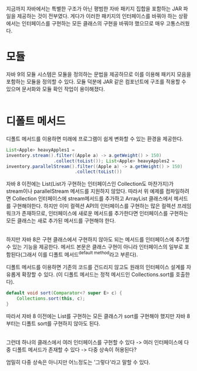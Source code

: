 지금까지 자바에서는 특별한 구조가 아닌 평범한 자바 패키지 집합을 포함하는 JAR 파일을 제공하는 것이 전부였다. 게다가 이러한 패키지의 인터페이스를 바꿔야 하는 상황에서는 인터페이스를 구현하는 모든 클래스의 구현을 바꿔야 했으므로 매우 고통스러웠다.

# 모듈
자바 9의 모듈 시스템은 모듈을 정의하는 문법을 제공하므로 이를 이용해 패키지 모음을 포함하는 모듈을 정의할 수 있다. 모듈 덕분에 JAR 같은 컴포넌트에 구조를 적용할 수 있으며 문서화와 모듈 확인 작업이 용이해졌다.<br><br>



# 디폴트 메서드
디폴트 메서드를 이용하면 미래에 프로그램이 쉽게 변화할 수 있는 환경을 제공한다.
```java
List<Apple> heavyApples1 = 
inventory.stream().filter((Apple a) -> a.getWeight() > 150)
                  .collect(toList()); List<Apple> heavyApples2 =
inventory.parallelStream().filter((Apple a) -> a.getWeight() > 150)
                          .collect(toList())
```

자바 8 이전에는 List<T>(List가 구현하는 인터페이스인 Collection<T>도 마찬가지)가 stream이나 parallelStream 메서드를 지원하지 않았다. 따라서 위 예제를 컴파일하려면 Collection 인터페이스에 stream메서드를 추가하고 ArrayList 클래스에서 메서드를 구현해야한다. 하지만 이미 컬렉션 API의 인터페이스를 구현하는 많은 컬렉션 프레임워크가 존재하므로, 인터페이스에 새로운 메서드를 추가한다면 인터페이스를 구현하는 모든 클래스는 새로 추가된 메서드를 구현해야 한다.<br><br>

하지만 자바 8은 구현 클래스에서 구현하지 않아도 되는 메서드를 인터페이스에 추가할 수 있는 기능을 제공한다. 메서드 본문은 클래스 구현이 아니라 인터페이스의 일부로 포함된다(그래서 이를 디폴트 메서드<sup>default method</sup>라고 부른다).

디폴트 메서드를 이용하면 기존의 코드를 건드리지 않고도 원래의 인터페이스 설계를 자유롭게 확장할 수 있다. (이 디폴트 메서드는 정적 메서드인 Collections.sort를 호출한다).
```java
default void sort(Comparator<? super E> c) {
    Collections.sort(this, c);
}
```

따라서 자바 8 이전에는 List를 구현하는 모든 클래스가 sort를 구현해야 했지만 자바 8부터는 디폴트 sort를 구현하지 않아도 된다.<br><br>

그런데 하나의 클래스에서 여러 인터페이스를 구현할 수 있다 -> 여러 인터페이스에 다중 디폴트 메서드가 존재할 수 있다 -> 다중 상속이 허용된다?

엄밀히 다중 상속은 아니지만 어느정도는 '그렇다'라고 말할 수 있다.